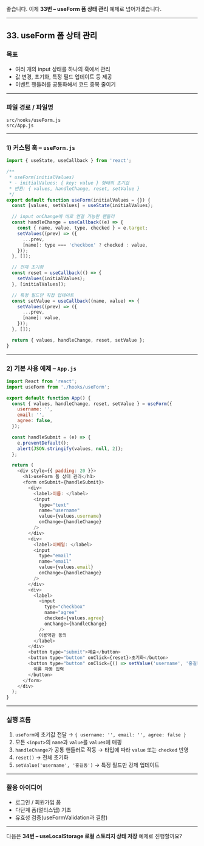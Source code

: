 좋습니다. 이제 **33번 – useForm 폼 상태 관리** 예제로 넘어가겠습니다.

---

## 33. useForm 폼 상태 관리

### 목표

* 여러 개의 input 상태를 하나의 훅에서 관리
* 값 변경, 초기화, 특정 필드 업데이트 등 제공
* 이벤트 핸들러를 공통화해서 코드 중복 줄이기

---

### 파일 경로 / 파일명

```
src/hooks/useForm.js
src/App.js
```

---

### 1) 커스텀 훅 – `useForm.js`

```javascript
import { useState, useCallback } from 'react';

/**
 * useForm(initialValues)
 * - initialValues: { key: value } 형태의 초기값
 * 반환: { values, handleChange, reset, setValue }
 */
export default function useForm(initialValues = {}) {
  const [values, setValues] = useState(initialValues);

  // input onChange에 바로 연결 가능한 핸들러
  const handleChange = useCallback((e) => {
    const { name, value, type, checked } = e.target;
    setValues((prev) => ({
      ...prev,
      [name]: type === 'checkbox' ? checked : value,
    }));
  }, []);

  // 전체 초기화
  const reset = useCallback(() => {
    setValues(initialValues);
  }, [initialValues]);

  // 특정 필드만 직접 업데이트
  const setValue = useCallback((name, value) => {
    setValues((prev) => ({
      ...prev,
      [name]: value,
    }));
  }, []);

  return { values, handleChange, reset, setValue };
}
```

---

### 2) 기본 사용 예제 – `App.js`

```javascript
import React from 'react';
import useForm from './hooks/useForm';

export default function App() {
  const { values, handleChange, reset, setValue } = useForm({
    username: '',
    email: '',
    agree: false,
  });

  const handleSubmit = (e) => {
    e.preventDefault();
    alert(JSON.stringify(values, null, 2));
  };

  return (
    <div style={{ padding: 20 }}>
      <h1>useForm 폼 상태 관리</h1>
      <form onSubmit={handleSubmit}>
        <div>
          <label>이름: </label>
          <input
            type="text"
            name="username"
            value={values.username}
            onChange={handleChange}
          />
        </div>
        <div>
          <label>이메일: </label>
          <input
            type="email"
            name="email"
            value={values.email}
            onChange={handleChange}
          />
        </div>
        <div>
          <label>
            <input
              type="checkbox"
              name="agree"
              checked={values.agree}
              onChange={handleChange}
            />
            이용약관 동의
          </label>
        </div>
        <button type="submit">제출</button>
        <button type="button" onClick={reset}>초기화</button>
        <button type="button" onClick={() => setValue('username', '홍길동')}>
          이름 자동 입력
        </button>
      </form>
    </div>
  );
}
```

---

### 실행 흐름

1. `useForm`에 초기값 전달 → `{ username: '', email: '', agree: false }`
2. 모든 `<input>`의 `name`과 `value`를 `values`에 매핑
3. `handleChange`가 공통 핸들러로 작동 → 타입에 따라 `value` 또는 `checked` 반영
4. `reset()` → 전체 초기화
5. `setValue('username', '홍길동')` → 특정 필드만 강제 업데이트

---

### 활용 아이디어

* 로그인 / 회원가입 폼
* 다단계 폼(멀티스텝) 기초
* 유효성 검증(useFormValidation과 결합)

---

다음은 **34번 – useLocalStorage 로컬 스토리지 상태 저장** 예제로 진행할까요?
